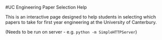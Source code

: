 #UC Engineering Paper Selection Help

This is an interactive page designed to help students in selecting which papers to take for first year engineering at the University of Canterbury.

(Needs to be run on server - e.g. `python -m SimpleHTTPServer`)